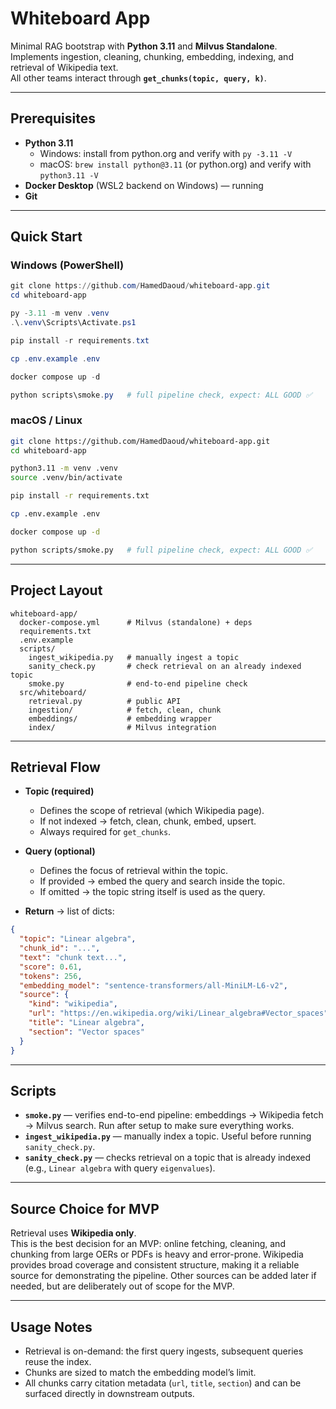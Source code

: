 # Whiteboard App

Minimal RAG bootstrap with **Python 3.11** and **Milvus Standalone**.  
Implements ingestion, cleaning, chunking, embedding, indexing, and retrieval of Wikipedia text.  
All other teams interact through **`get_chunks(topic, query, k)`**.

---

## Prerequisites
- **Python 3.11**
  - Windows: install from python.org and verify with `py -3.11 -V`
  - macOS: `brew install python@3.11` (or python.org) and verify with `python3.11 -V`
- **Docker Desktop** (WSL2 backend on Windows) — running
- **Git**

---

## Quick Start

### Windows (PowerShell)
```powershell
git clone https://github.com/HamedDaoud/whiteboard-app.git
cd whiteboard-app

py -3.11 -m venv .venv
.\.venv\Scripts\Activate.ps1

pip install -r requirements.txt

cp .env.example .env

docker compose up -d

python scripts\smoke.py   # full pipeline check, expect: ALL GOOD ✅
```

### macOS / Linux
```bash
git clone https://github.com/HamedDaoud/whiteboard-app.git
cd whiteboard-app

python3.11 -m venv .venv
source .venv/bin/activate

pip install -r requirements.txt

cp .env.example .env

docker compose up -d

python scripts/smoke.py   # full pipeline check, expect: ALL GOOD ✅
```

---

## Project Layout
```
whiteboard-app/
  docker-compose.yml      # Milvus (standalone) + deps
  requirements.txt
  .env.example
  scripts/
    ingest_wikipedia.py   # manually ingest a topic
    sanity_check.py       # check retrieval on an already indexed topic
    smoke.py              # end-to-end pipeline check
  src/whiteboard/
    retrieval.py          # public API
    ingestion/            # fetch, clean, chunk
    embeddings/           # embedding wrapper
    index/                # Milvus integration
```

---

## Retrieval Flow

- **Topic (required)**  
  - Defines the scope of retrieval (which Wikipedia page).  
  - If not indexed → fetch, clean, chunk, embed, upsert.  
  - Always required for `get_chunks`.  

- **Query (optional)**  
  - Defines the focus of retrieval within the topic.  
  - If provided → embed the query and search inside the topic.  
  - If omitted → the topic string itself is used as the query.  

- **Return** → list of dicts:
```json
{
  "topic": "Linear algebra",
  "chunk_id": "...",
  "text": "chunk text...",
  "score": 0.61,
  "tokens": 256,
  "embedding_model": "sentence-transformers/all-MiniLM-L6-v2",
  "source": {
    "kind": "wikipedia",
    "url": "https://en.wikipedia.org/wiki/Linear_algebra#Vector_spaces",
    "title": "Linear algebra",
    "section": "Vector spaces"
  }
}
```

---

## Scripts
- **`smoke.py`** — verifies end-to-end pipeline: embeddings → Wikipedia fetch → Milvus search. Run after setup to make sure everything works.  
- **`ingest_wikipedia.py`** — manually index a topic. Useful before running `sanity_check.py`.  
- **`sanity_check.py`** — checks retrieval on a topic that is already indexed (e.g., `Linear algebra` with query `eigenvalues`).  

---

## Source Choice for MVP
Retrieval uses **Wikipedia only**.  
This is the best decision for an MVP: online fetching, cleaning, and chunking from large OERs or PDFs is heavy and error-prone. Wikipedia provides broad coverage and consistent structure, making it a reliable source for demonstrating the pipeline. Other sources can be added later if needed, but are deliberately out of scope for the MVP.

---

## Usage Notes
- Retrieval is on-demand: the first query ingests, subsequent queries reuse the index.  
- Chunks are sized to match the embedding model’s limit.
- All chunks carry citation metadata (`url`, `title`, `section`) and can be surfaced directly in downstream outputs.  